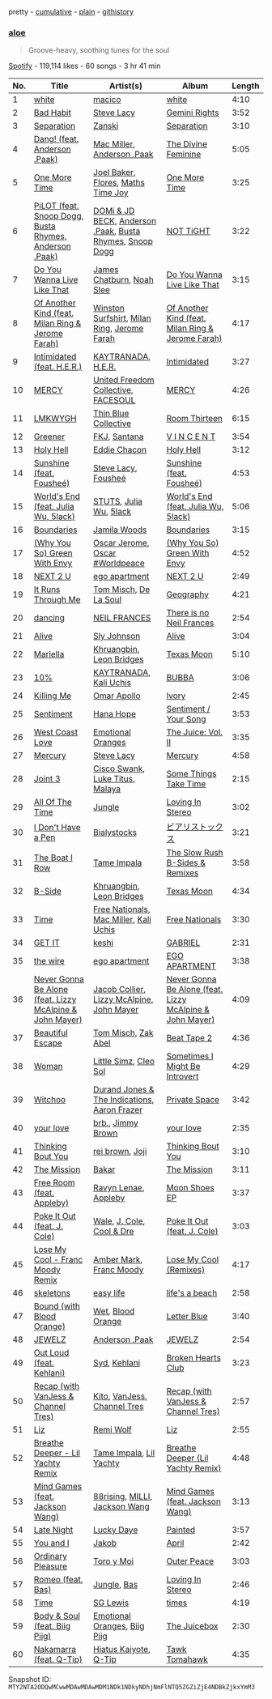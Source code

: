 pretty - [cumulative](/playlists/cumulative/37i9dQZF1DX80MfQNTNVNZ.md) - [plain](/playlists/plain/37i9dQZF1DX80MfQNTNVNZ) - [githistory](https://github.githistory.xyz/mackorone/spotify-playlist-archive/blob/main/playlists/plain/37i9dQZF1DX80MfQNTNVNZ)

### [aloe](https://open.spotify.com/playlist/37i9dQZF1DX80MfQNTNVNZ)

> Groove\-heavy, soothing tunes for the soul

[Spotify](https://open.spotify.com/user/spotify) - 119,114 likes - 60 songs - 3 hr 41 min

| No. | Title | Artist(s) | Album | Length |
|---|---|---|---|---|
| 1 | [white](https://open.spotify.com/track/6bZfFirxMhktXJfmMrjN5y) | [macico](https://open.spotify.com/artist/3E8101axpM3NdTLpv4vhhk) | [white](https://open.spotify.com/album/04yLwJaUBT6SHkkZ9GyCeG) | 4:10 |
| 2 | [Bad Habit](https://open.spotify.com/track/4k6Uh1HXdhtusDW5y8Gbvy) | [Steve Lacy](https://open.spotify.com/artist/57vWImR43h4CaDao012Ofp) | [Gemini Rights](https://open.spotify.com/album/3Ks0eeH0GWpY4AU20D5HPD) | 3:52 |
| 3 | [Separation](https://open.spotify.com/track/1x2TnGBqJPTmDy3gAjJ05h) | [Zanski](https://open.spotify.com/artist/6IVta6osiP9HifjCLIw4cv) | [Separation](https://open.spotify.com/album/7F7T36RnF5k6eJGYjtT4Iz) | 3:10 |
| 4 | [Dang! \(feat\. Anderson .Paak\)](https://open.spotify.com/track/5iUQMwxUPdJBFeGkePtM66) | [Mac Miller](https://open.spotify.com/artist/4LLpKhyESsyAXpc4laK94U), [Anderson .Paak](https://open.spotify.com/artist/3jK9MiCrA42lLAdMGUZpwa) | [The Divine Feminine](https://open.spotify.com/album/6f6tko6NWoH00cyFOl4VYQ) | 5:05 |
| 5 | [One More Time](https://open.spotify.com/track/44VAnzcCk8Lwd8eUM0ac4W) | [Joel Baker](https://open.spotify.com/artist/02Ok0rA4DUmpWuALgD54iY), [Flores](https://open.spotify.com/artist/7gjUyv57FGMKDu9agyqW1Z), [Maths Time Joy](https://open.spotify.com/artist/3w18CP1k8zFZb1GfRlPHyK) | [One More Time](https://open.spotify.com/album/5uNrGZI72mYSGfkZezMOJ4) | 3:25 |
| 6 | [PiLOT \(feat\. Snoop Dogg, Busta Rhymes, Anderson .Paak\)](https://open.spotify.com/track/2gwPSato3oB35bIgtqmlz4) | [DOMi & JD BECK](https://open.spotify.com/artist/4UpA1KitN1RgIZVyWDbZ0U), [Anderson .Paak](https://open.spotify.com/artist/3jK9MiCrA42lLAdMGUZpwa), [Busta Rhymes](https://open.spotify.com/artist/1YfEcTuGvBQ8xSD1f53UnK), [Snoop Dogg](https://open.spotify.com/artist/7hJcb9fa4alzcOq3EaNPoG) | [NOT TiGHT](https://open.spotify.com/album/3pGrDkS6o6zIxCLDROBBpC) | 3:22 |
| 7 | [Do You Wanna Live Like That](https://open.spotify.com/track/686gHvtlUl4UXfUxGdiX5z) | [James Chatburn](https://open.spotify.com/artist/4sOcMLlr0hMwrLXScjAgoq), [Noah Slee](https://open.spotify.com/artist/2inX1svE5swPuIBIJdrFyo) | [Do You Wanna Live Like That](https://open.spotify.com/album/4HRMvnPwcG0OLF68s1UySZ) | 3:15 |
| 8 | [Of Another Kind \(feat\. Milan Ring & Jerome Farah\)](https://open.spotify.com/track/6cLAX064e8EpvsA31qIIyM) | [Winston Surfshirt](https://open.spotify.com/artist/61HS7DjYDQIkKSeGvpqmJh), [Milan Ring](https://open.spotify.com/artist/3byro7ByLeWjNoWLAfiq0b), [Jerome Farah](https://open.spotify.com/artist/4a1J1CCs8vldNEl3MPsBPw) | [Of Another Kind \(feat\. Milan Ring & Jerome Farah\)](https://open.spotify.com/album/54oMEdSvDTdkmsZolcOTlc) | 4:17 |
| 9 | [Intimidated \(feat\. H.E.R.\)](https://open.spotify.com/track/0dFdGPVLs3k0z9ezYWZzUa) | [KAYTRANADA](https://open.spotify.com/artist/6qgnBH6iDM91ipVXv28OMu), [H.E.R.](https://open.spotify.com/artist/3Y7RZ31TRPVadSFVy1o8os) | [Intimidated](https://open.spotify.com/album/4BwfoXhDqTfiGS6pZueR9g) | 3:27 |
| 10 | [MERCY](https://open.spotify.com/track/1WFCxAriOtoD8cQvChkllv) | [United Freedom Collective](https://open.spotify.com/artist/37OT8Wms6fBIzNUJW0d1PW), [FACESOUL](https://open.spotify.com/artist/0OcOX42YhjTjFbbiMRHBUC) | [MERCY](https://open.spotify.com/album/7wyTJUF7oPfDYABCxqZH4P) | 4:26 |
| 11 | [LMKWYGH](https://open.spotify.com/track/2wiIWQzSZ06GbgkABk4pT6) | [Thin Blue Collective](https://open.spotify.com/artist/1fTkQhPBZEiSI2sli8T8hG) | [Room Thirteen](https://open.spotify.com/album/5s07NUjDpbDpl2BdupEfAC) | 6:15 |
| 12 | [Greener](https://open.spotify.com/track/63m0IDtaFrriTDW9vDqoXy) | [FKJ](https://open.spotify.com/artist/2FwDTncULUnmANIh7qKa5z), [Santana](https://open.spotify.com/artist/6GI52t8N5F02MxU0g5U69P) | [V I N C E N T](https://open.spotify.com/album/5OUJEZppb5mHHwR5Uw0rzw) | 3:54 |
| 13 | [Holy Hell](https://open.spotify.com/track/5y6BaL3VQ2hQt5sMN1Qmzj) | [Eddie Chacon](https://open.spotify.com/artist/7MSoMSIgrEtwDJ0iUCJwSD) | [Holy Hell](https://open.spotify.com/album/1Fq57wNgriijiYFTTCwU6c) | 3:12 |
| 14 | [Sunshine \(feat\. Fousheé\)](https://open.spotify.com/track/0mRbKcvmbbUtfFyfeFHCJa) | [Steve Lacy](https://open.spotify.com/artist/57vWImR43h4CaDao012Ofp), [Fousheé](https://open.spotify.com/artist/6trIghKwHRUyxwvm66HLHH) | [Sunshine \(feat\. Fousheé\)](https://open.spotify.com/album/7gZSlFN7JLTjoBMEmApXHk) | 4:53 |
| 15 | [World's End \(feat\. Julia Wu, 5lack\)](https://open.spotify.com/track/30n0Z8l9uTkKCQemxDzTnJ) | [STUTS](https://open.spotify.com/artist/0qC4CNzOUtgdmdVzRqCa1d), [Julia Wu](https://open.spotify.com/artist/7pSH4sO2lXAxFKF6MkwORv), [5lack](https://open.spotify.com/artist/7M2IC3qpsnS8QhlWjQzfvI) | [World's End \(feat\. Julia Wu, 5lack\)](https://open.spotify.com/album/4TdMgCC9A81JzD2BTfsczk) | 5:06 |
| 16 | [Boundaries](https://open.spotify.com/track/1x8Y6qmIS378NB720asCAm) | [Jamila Woods](https://open.spotify.com/artist/4UodukR17NIQfNu5uaqm9B) | [Boundaries](https://open.spotify.com/album/11HvsZeFnziylX9EaMzVaK) | 3:15 |
| 17 | [\(Why You So\) Green With Envy](https://open.spotify.com/track/4AcKEOwQ9T2U7yYK9AJdRs) | [Oscar Jerome](https://open.spotify.com/artist/39cDMNnxwjrKJE1dyt47jh), [Oscar \#Worldpeace](https://open.spotify.com/artist/63h1vcgwz5lbgfiIyF6mcs) | [\(Why You So\) Green With Envy](https://open.spotify.com/album/1paw3uKEs0vZ4HcBsjjjuE) | 4:52 |
| 18 | [NEXT 2 U](https://open.spotify.com/track/5geBLKrGS8cApnGN5Ncs7L) | [ego apartment](https://open.spotify.com/artist/20SNDAIdUW3fjTA14UvSj4) | [NEXT 2 U](https://open.spotify.com/album/5JnTq3ZKNKGQ2FpuD4uMZn) | 2:49 |
| 19 | [It Runs Through Me](https://open.spotify.com/track/02CygBCQOIyEuhNZqHHcNx) | [Tom Misch](https://open.spotify.com/artist/1uiEZYehlNivdK3iQyAbye), [De La Soul](https://open.spotify.com/artist/1Z8ODXyhEBi3WynYw0Rya6) | [Geography](https://open.spotify.com/album/28enuddLPEA914scE6Drvk) | 4:21 |
| 20 | [dancing](https://open.spotify.com/track/2blNIRZz1KKV4fAC5OgI1o) | [NEIL FRANCES](https://open.spotify.com/artist/587PA35pRGL1JwQr6idJbb) | [There is no Neil Frances](https://open.spotify.com/album/4dIcsXIElacBzTpnDo3j3M) | 2:54 |
| 21 | [Alive](https://open.spotify.com/track/6t9YFN1wrFtfm6py1N6GeK) | [Sly Johnson](https://open.spotify.com/artist/24k5M16PEcrJudqAYEoLB7) | [Alive](https://open.spotify.com/album/6LF44PFcCZSPxXDodXRfNo) | 3:04 |
| 22 | [Mariella](https://open.spotify.com/track/3dvXRk7TZ929m21p49RR5P) | [Khruangbin](https://open.spotify.com/artist/2mVVjNmdjXZZDvhgQWiakk), [Leon Bridges](https://open.spotify.com/artist/3qnGvpP8Yth1AqSBMqON5x) | [Texas Moon](https://open.spotify.com/album/2Xs9xSBhvyo8F6daRc1npu) | 5:10 |
| 23 | [10%](https://open.spotify.com/track/41SwdQIX8Hy2u6fuEDgvWr) | [KAYTRANADA](https://open.spotify.com/artist/6qgnBH6iDM91ipVXv28OMu), [Kali Uchis](https://open.spotify.com/artist/1U1el3k54VvEUzo3ybLPlM) | [BUBBA](https://open.spotify.com/album/5FQ4sOGqRWUA5wO20AwPcO) | 3:06 |
| 24 | [Killing Me](https://open.spotify.com/track/5BhK8Mho223YLPQOLfzWNP) | [Omar Apollo](https://open.spotify.com/artist/5FxD8fkQZ6KcsSYupDVoSO) | [Ivory](https://open.spotify.com/album/5z7TD11Qh81Gbf52hd5zAv) | 2:45 |
| 25 | [Sentiment](https://open.spotify.com/track/5F7shYRRh82Ikcjija4wqd) | [Hana Hope](https://open.spotify.com/artist/0HRps5F3fAsPL6QmFCdK7a) | [Sentiment / Your Song](https://open.spotify.com/album/6F8hynSC3oLBpTqcdSjK8a) | 3:53 |
| 26 | [West Coast Love](https://open.spotify.com/track/4NFD9ea0uH0MtoC30yNYE1) | [Emotional Oranges](https://open.spotify.com/artist/12trz2INGglrKMzLmg0y2C) | [The Juice: Vol\. II](https://open.spotify.com/album/6q8BNcH6wkWwWC0fGoJwkS) | 3:35 |
| 27 | [Mercury](https://open.spotify.com/track/3ixe45hov7EBKXm8tYBmvX) | [Steve Lacy](https://open.spotify.com/artist/57vWImR43h4CaDao012Ofp) | [Mercury](https://open.spotify.com/album/3pc9LMhg8lyfpPTyywABMd) | 4:58 |
| 28 | [Joint 3](https://open.spotify.com/track/3E0qbzENHXGixehNHr6Hsr) | [Cisco Swank](https://open.spotify.com/artist/1LlKtmnluANdN9NzI1jsIp), [Luke Titus](https://open.spotify.com/artist/1halAwBS8LmLaAPaztqZp2), [Malaya](https://open.spotify.com/artist/0qeCnlpThKmwCQezKhnVQb) | [Some Things Take Time](https://open.spotify.com/album/4npRaJShorujh6Mjfl8WZU) | 2:15 |
| 29 | [All Of The Time](https://open.spotify.com/track/5Ev60QcFefqlvVfF7ZWOdi) | [Jungle](https://open.spotify.com/artist/59oA5WbbQvomJz2BuRG071) | [Loving In Stereo](https://open.spotify.com/album/1hykVcbmenjAoG7wwoXmCV) | 3:02 |
| 30 | [I Don't Have a Pen](https://open.spotify.com/track/0hOjpzwQDkUcPP3V2pbPDb) | [Bialystocks](https://open.spotify.com/artist/3y24PAHjsJ3rWvMWERM7Oe) | [ビアリストックス](https://open.spotify.com/album/3bj0rxNiqW8FPj2exowDFQ) | 3:21 |
| 31 | [The Boat I Row](https://open.spotify.com/track/1HVYQj4liQb1QOygBfjZqV) | [Tame Impala](https://open.spotify.com/artist/5INjqkS1o8h1imAzPqGZBb) | [The Slow Rush B\-Sides & Remixes](https://open.spotify.com/album/0PUdc9WBtlyjG9Ba9DPmKa) | 3:58 |
| 32 | [B\-Side](https://open.spotify.com/track/2DccHqTquzubziHAPZRdct) | [Khruangbin](https://open.spotify.com/artist/2mVVjNmdjXZZDvhgQWiakk), [Leon Bridges](https://open.spotify.com/artist/3qnGvpP8Yth1AqSBMqON5x) | [Texas Moon](https://open.spotify.com/album/2Xs9xSBhvyo8F6daRc1npu) | 4:34 |
| 33 | [Time](https://open.spotify.com/track/7klPHv3HnXdUY3dSfTccNc) | [Free Nationals](https://open.spotify.com/artist/4596e2d3KmYzAeVenjCxfj), [Mac Miller](https://open.spotify.com/artist/4LLpKhyESsyAXpc4laK94U), [Kali Uchis](https://open.spotify.com/artist/1U1el3k54VvEUzo3ybLPlM) | [Free Nationals](https://open.spotify.com/album/53oqFs4q8sfqH6IPiyleEN) | 3:30 |
| 34 | [GET IT](https://open.spotify.com/track/4LaZ8RpIP6DIgN73bXQVlO) | [keshi](https://open.spotify.com/artist/3pc0bOVB5whxmD50W79wwO) | [GABRIEL](https://open.spotify.com/album/1WVIJaAboRSwJOe4u0n0Q7) | 2:31 |
| 35 | [the wire](https://open.spotify.com/track/1YcIUoRRC2gtPa5HN87idh) | [ego apartment](https://open.spotify.com/artist/20SNDAIdUW3fjTA14UvSj4) | [EGO APARTMENT](https://open.spotify.com/album/2eY4Vn0kpCGAIg58PlT8yB) | 3:38 |
| 36 | [Never Gonna Be Alone \(feat\. Lizzy McAlpine & John Mayer\)](https://open.spotify.com/track/5m9OR6G4lNt9Da6dy1xpHx) | [Jacob Collier](https://open.spotify.com/artist/0QWrMNukfcVOmgEU0FEDyD), [Lizzy McAlpine](https://open.spotify.com/artist/1GmsPCcpKgF9OhlNXjOsbS), [John Mayer](https://open.spotify.com/artist/0hEurMDQu99nJRq8pTxO14) | [Never Gonna Be Alone \(feat\. Lizzy McAlpine & John Mayer\)](https://open.spotify.com/album/0rFjAGsF5UhG8hPeirWaHV) | 4:09 |
| 37 | [Beautiful Escape](https://open.spotify.com/track/5MChi9fdCbTIWDJPPUuuW6) | [Tom Misch](https://open.spotify.com/artist/1uiEZYehlNivdK3iQyAbye), [Zak Abel](https://open.spotify.com/artist/6Gk5hoM7eW8NSCYhICMDHw) | [Beat Tape 2](https://open.spotify.com/album/5IW5ko3B1W5doRD3YH9DV8) | 4:36 |
| 38 | [Woman](https://open.spotify.com/track/2ruY7BpsZRwr6UUzLeDSk1) | [Little Simz](https://open.spotify.com/artist/6eXZu6O7nAUA5z6vLV8NKI), [Cleo Sol](https://open.spotify.com/artist/3ETLPQkcEd7z4k3IbZmXMq) | [Sometimes I Might Be Introvert](https://open.spotify.com/album/0DBoWQ52XUHtrZQdfAqOVj) | 4:29 |
| 39 | [Witchoo](https://open.spotify.com/track/6W9rbkBueZQrwuzO24GHZ2) | [Durand Jones & The Indications](https://open.spotify.com/artist/6TVVIyd0fsRDGg6WzHKyTP), [Aaron Frazer](https://open.spotify.com/artist/4dwDVC6lrMINxVBxETE1AB) | [Private Space](https://open.spotify.com/album/3nZHH9trTO9xrV1XrW18cW) | 3:42 |
| 40 | [your love](https://open.spotify.com/track/1BrB7PB1sOwaVZsrLaWInN) | [brb.](https://open.spotify.com/artist/2XBiI8PjCnjJ3XKWtiKcvc), [Jimmy Brown](https://open.spotify.com/artist/5YPCpDIPOY4WqY9Bqdw4Uc) | [your love](https://open.spotify.com/album/0TX38oFZa6CT7XjyW9Jgqk) | 2:35 |
| 41 | [Thinking Bout You](https://open.spotify.com/track/0J8TS2cS0IWff5DPLJJQi8) | [rei brown](https://open.spotify.com/artist/4N7IToHBlPXqlrXiv1Nij6), [Joji](https://open.spotify.com/artist/3MZsBdqDrRTJihTHQrO6Dq) | [Thinking Bout You](https://open.spotify.com/album/4weAfakv01b0hrO7i9Cacu) | 3:10 |
| 42 | [The Mission](https://open.spotify.com/track/4CGORuRtjSK6xMy8s1VvSS) | [Bakar](https://open.spotify.com/artist/3K2Srho6NCF3o9MswGR76H) | [The Mission](https://open.spotify.com/album/0jsaa9MWnJM4EUG81Ja2fn) | 3:11 |
| 43 | [Free Room \(feat\. Appleby\)](https://open.spotify.com/track/3HEn14GqygLCNfroOnYiZb) | [Ravyn Lenae](https://open.spotify.com/artist/5RTLRtXjbXI2lSXc6jxlAz), [Appleby](https://open.spotify.com/artist/4Y2i9jhU3jW0PVsvTLIbWX) | [Moon Shoes EP](https://open.spotify.com/album/57X0V74PxWKM2fuyf283tE) | 3:37 |
| 44 | [Poke It Out \(feat\. J\. Cole\)](https://open.spotify.com/track/1IeCWMwZs4rCmwPOjZYWN7) | [Wale](https://open.spotify.com/artist/67nwj3Y5sZQLl72VNUHEYE), [J\. Cole](https://open.spotify.com/artist/6l3HvQ5sa6mXTsMTB19rO5), [Cool & Dre](https://open.spotify.com/artist/2PsjBHyb950JI7BHXY10TD) | [Poke It Out \(feat\. J\. Cole\)](https://open.spotify.com/album/2DXRWlFTI8l2YvBD4iFUK8) | 3:03 |
| 45 | [Lose My Cool \- Franc Moody Remix](https://open.spotify.com/track/4gdQamULpFs7WeyFGfmTCZ) | [Amber Mark](https://open.spotify.com/artist/0tbeZu9lv8YEKSQ9tZSslu), [Franc Moody](https://open.spotify.com/artist/10GT4yz8c6xjjnPGtGPI1l) | [Lose My Cool \(Remixes\)](https://open.spotify.com/album/1UG98QDB2VZMhJtYZaRQAA) | 4:17 |
| 46 | [skeletons](https://open.spotify.com/track/0K0JJ3QZEHYhBwkE21L2HZ) | [easy life](https://open.spotify.com/artist/7uwY65fDg3FVJ8MkJ5QuZK) | [life's a beach](https://open.spotify.com/album/2xOawu4iq9fwcdFNvGBTdl) | 2:58 |
| 47 | [Bound \(with Blood Orange\)](https://open.spotify.com/track/3QVOw80vrsAV8UpNMUKI3G) | [Wet](https://open.spotify.com/artist/2i9uaNzfUtuApAjEf1omV8), [Blood Orange](https://open.spotify.com/artist/6LEeAFiJF8OuPx747e1wxR) | [Letter Blue](https://open.spotify.com/album/2EfIa1JzzYjckiiEbtM7g3) | 3:40 |
| 48 | [JEWELZ](https://open.spotify.com/track/2IFFKj9orAsQOOS0JRhHAW) | [Anderson .Paak](https://open.spotify.com/artist/3jK9MiCrA42lLAdMGUZpwa) | [JEWELZ](https://open.spotify.com/album/78dIoWjdZvWcgKNxEgIDL4) | 2:54 |
| 49 | [Out Loud \(feat\. Kehlani\)](https://open.spotify.com/track/0P11qKeHWhUy0rDPeY8dyB) | [Syd](https://open.spotify.com/artist/3jk39CGeaaSO3FPKNx1RUx), [Kehlani](https://open.spotify.com/artist/0cGUm45nv7Z6M6qdXYQGTX) | [Broken Hearts Club](https://open.spotify.com/album/04xudYiCT2xyEVfF5Ov14Y) | 3:23 |
| 50 | [Recap \(with VanJess & Channel Tres\)](https://open.spotify.com/track/2m3RjRXib3un5AEh08k8Fe) | [Kito](https://open.spotify.com/artist/3FLUBwpAnaIlIKeaBfsxFe), [VanJess](https://open.spotify.com/artist/0Ek89uaJyo6NfWK22awFvI), [Channel Tres](https://open.spotify.com/artist/4cUkGQyhLFqKHBtL58HYVp) | [Recap \(with VanJess & Channel Tres\)](https://open.spotify.com/album/5frBRYEzuxcYkqgwDH82Sj) | 2:57 |
| 51 | [Liz](https://open.spotify.com/track/5wJ9sSG7NItwu34jMnyxqa) | [Remi Wolf](https://open.spotify.com/artist/0NB5HROxc8dDBXpkIi1v3d) | [Liz](https://open.spotify.com/album/38WHZJFOzJY6k5INRXigZC) | 2:55 |
| 52 | [Breathe Deeper \- Lil Yachty Remix](https://open.spotify.com/track/6GtOsEzNUhJghrIf6UTbRV) | [Tame Impala](https://open.spotify.com/artist/5INjqkS1o8h1imAzPqGZBb), [Lil Yachty](https://open.spotify.com/artist/6icQOAFXDZKsumw3YXyusw) | [Breathe Deeper \(Lil Yachty Remix\)](https://open.spotify.com/album/3Gl28UI0f8xU2DAhaXWz04) | 4:48 |
| 53 | [Mind Games \(feat\. Jackson Wang\)](https://open.spotify.com/track/6JbxkCyeOto3xXjcFalZ3e) | [88rising](https://open.spotify.com/artist/1AhjOkOLkbHUfcHDSErXQs), [MILLI](https://open.spotify.com/artist/1eVPKI2R4NlX6P5FIuMXis), [Jackson Wang](https://open.spotify.com/artist/1kfWoWgCugPkyxQP8lkRlY) | [Mind Games \(feat\. Jackson Wang\)](https://open.spotify.com/album/1fbmGW0Sy8WQlhCZ5UC5zb) | 3:13 |
| 54 | [Late Night](https://open.spotify.com/track/1Fwppfa2qKDAETKveNFsHR) | [Lucky Daye](https://open.spotify.com/artist/5Vuvs6Py2JRU7WiFDVsI7J) | [Painted](https://open.spotify.com/album/0sxfu0XUwHOtnKiZgkTQwk) | 3:57 |
| 55 | [You and I](https://open.spotify.com/track/2RjsAYVbdZPISqnsWd3Hup) | [Jakob](https://open.spotify.com/artist/4ub2v80S4RIceZRGnlhjTr) | [April](https://open.spotify.com/album/01vJILu1nYj93pSPcP5IUQ) | 2:42 |
| 56 | [Ordinary Pleasure](https://open.spotify.com/track/1r1BFALfShEfyv1aEs7MRW) | [Toro y Moi](https://open.spotify.com/artist/6O4EGCCb6DoIiR6B1QCQgp) | [Outer Peace](https://open.spotify.com/album/3KkxbmbkRvxghNwGwQRZcj) | 3:03 |
| 57 | [Romeo \(feat\. Bas\)](https://open.spotify.com/track/2t9bMYh6ZJGfAZPKJGnby0) | [Jungle](https://open.spotify.com/artist/59oA5WbbQvomJz2BuRG071), [Bas](https://open.spotify.com/artist/70gP6Ry4Uo0Yx6uzPIdaiJ) | [Loving In Stereo](https://open.spotify.com/album/1hykVcbmenjAoG7wwoXmCV) | 2:46 |
| 58 | [Time](https://open.spotify.com/track/2Oc5ez4PVPnIWAmYr8i99V) | [SG Lewis](https://open.spotify.com/artist/0GG2cWaonE4JPrjcCCQ1EG) | [times](https://open.spotify.com/album/6WlRyrfOBZGYA5u5TmloKY) | 4:19 |
| 59 | [Body & Soul \(feat\. Biig Piig\)](https://open.spotify.com/track/6ltcWFTmyRQbSNCNOTK0uM) | [Emotional Oranges](https://open.spotify.com/artist/12trz2INGglrKMzLmg0y2C), [Biig Piig](https://open.spotify.com/artist/4GoD5FJCgC0lbzde7ly44M) | [The Juicebox](https://open.spotify.com/album/2EpbqvHpamUFsBboRaSbG1) | 2:30 |
| 60 | [Nakamarra \(feat\. Q\-Tip\)](https://open.spotify.com/track/12v5GBM74fB8WsHJPQRTIe) | [Hiatus Kaiyote](https://open.spotify.com/artist/43JlwunhXm1oqdKyOa2Z9Y), [Q\-Tip](https://open.spotify.com/artist/3ZotbHeyVQKxQCPDJuQ4SU) | [Tawk Tomahawk](https://open.spotify.com/album/54UDcBALhfyaQ67fsSZrkQ) | 4:35 |

Snapshot ID: `MTY2NTA2ODQwMCwwMDAwMDAwMDM1NDk1NDkyNDhjNmFlNTQ5ZGZiZjE4NDBkZjkxYmM3`
